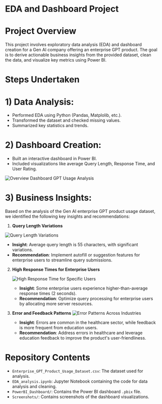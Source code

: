 # EDA and Dashboard Project

# Project Overview
This project involves exploratory data analysis (EDA) and dashboard creation for a Gen AI company offering an enterprise GPT product. The goal is to derive actionable business insights from the provided dataset, clean the data, and visualize key metrics using Power BI.

# Steps Undertaken

# **1) Data Analysis:**
- Performed EDA using Python (Pandas, Matplolib, etc.).
- Transformed the dataset and checked missing values.
- Summarized key statistics and trends.

# **2) Dashboard Creation:**
- Built an interactive dashboard in Power BI.
- Included visualizations like average Query Length, Response Time, and User Rating.

![Overview Dashboard GPT Usage Analysis](https://github.com/user-attachments/assets/b12c026f-e9b0-4810-a616-e14b71790bdf)



# **3) Business Insights:**

Based on the analysis of the Gen AI enterprise GPT product usage dataset, we identified the following key insights and recommendations:

1. **Query Length Variations**

![Query Length Variations](https://github.com/user-attachments/assets/78dd6ba9-2f34-409f-b862-a1b4336b4f6f)

   - **Insight**: Average query length is 55 characters, with significant variations.  
   - **Recommendation**: Implement autofill or suggestion features for enterprise users to streamline query submissions.


2. **High Response Times for Enterprise Users**

   ![High Response Time for Specific Users](https://github.com/user-attachments/assets/8a6eb8bf-2cbf-437d-b427-36d65dec158b)

   - **Insight**: Some enterprise users experience higher-than-average response times (2 seconds).  
   - **Recommendation**: Optimize query processing for enterprise users by allocating more server resources.

3. **Error and Feedback Patterns**
![Error Patterns Across Industries](https://github.com/user-attachments/assets/c9d91397-b7c1-4bde-8813-58bd4a222824)

   
   - **Insight**: Errors are common in the healthcare sector, while feedback is more frequent from education users.  
   - **Recommendation**: Address errors in healthcare and leverage education feedback to improve the product's user-friendliness.


# Repository Contents
- `Enterprise_GPT_Product_Usage_Dataset.csv`: The dataset used for analysis.  
- `EDA_analysis.ipynb`: Jupyter Notebook containing the code for data analysis and cleaning.  
- `PowerBI_Dashboard/`: Contains the Power BI dashboard `.pbix` file.  
- `Screenshots/`: Contains screenshots of the dashboard visualizations.


